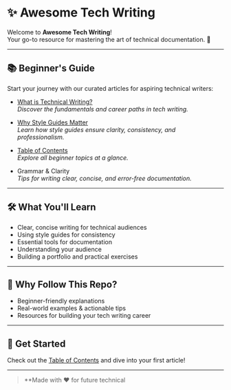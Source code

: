 # ✨ Awesome Tech Writing

Welcome to **Awesome Tech Writing**!  
Your go-to resource for mastering the art of technical documentation. 🚀

---

## 📚 Beginner's Guide

Start your journey with our curated articles for aspiring technical writers:

- [What is Technical Writing?](01-beginner/What_is_Technical_Writing?.md)  
  *Discover the fundamentals and career paths in tech writing.*

- [Why Style Guides Matter](01-beginner/Importance_of_Style_Guide_in_Tech_Writing.md)  
  *Learn how style guides ensure clarity, consistency, and professionalism.*

- [Table of Contents](01-beginner/Table_of_Contents.md)  
  *Explore all beginner topics at a glance.*

- Grammar & Clarity  
  *Tips for writing clear, concise, and error-free documentation.*

---

## 🛠️ What You'll Learn

- Clear, concise writing for technical audiences
- Using style guides for consistency
- Essential tools for documentation
- Understanding your audience
- Building a portfolio and practical exercises

---

## 🌟 Why Follow This Repo?

- Beginner-friendly explanations
- Real-world examples & actionable tips
- Resources for building your tech writing career

---

## 📖 Get Started

Check out the [Table of Contents](01-beginner/Table_of_Contents.md) and dive into your first article!

---

> **Made with ❤️ for future technical